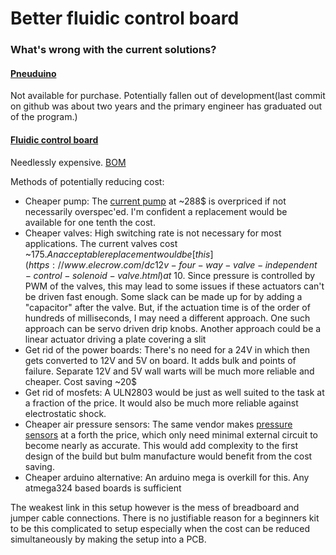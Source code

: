 # Better fluidic control board

### What's wrong with the current solutions?

#### [Pneuduino](http://pneuduino.org/)
Not available for purchase. Potentially fallen out of development(last commit on github was about two years and the primary engineer has graduated out of the program.)

#### [Fluidic control board](https://softroboticstoolkit.com/book/control-board)

Needlessly expensive. [BOM](https://softroboticstoolkit.com/book/controlboard-bom)

Methods of potentially reducing cost:
- Cheaper pump: The [current pump](http://ph.parker.com/us/12051/en/btc-iis-and-ttc-iis-miniature-diaphragm-pump) at ~288$ is overpriced if not necessarily overspec'ed. I'm confident a replacement would be available for one tenth the cost.
- Cheaper valves: High switching rate is not necessary for most applications. The current valves cost ~175$. An acceptable replacement would be [this](https://www.elecrow.com/dc12v-four-way-valve-independent-control-solenoid-valve.html) at ~10$. Since pressure is controlled by PWM of the valves, this may lead to some issues if these actuators can't be driven fast enough. Some slack can be made up for by adding a "capacitor" after the valve. But, if the actuation time is of the order of hundreds of milliseconds, I may need a different approach. One such approach can be servo driven drip knobs. Another approach could be a linear actuator driving a plate covering a slit
- Get rid of the power boards: There's no need for a 24V in which then gets converted to 12V and 5V on board. It adds bulk and points of failure. Separate 12V and 5V wall warts will be much more reliable and cheaper. Cost saving ~20$
- Get rid of mosfets: A ULN2803 would be just as well suited to the task at a fraction of the price. It would also be much more reliable against electrostatic shock.
- Cheaper air pressure sensors: The same vendor makes [pressure sensors](https://www.digikey.com/product-detail/en/honeywell-sensing-and-productivity-solutions/NBPLANN100PAUNV/480-5540-ND/3475899) at a forth the price, which only need minimal external circuit to become nearly as accurate. This would add complexity to the first design of the build but bulm manufacture would benefit from the cost saving.
- Cheaper arduino alternative: An arduino mega is overkill for this. Any atmega324 based boards is sufficient

The weakest link in this setup however is the mess of breadboard and jumper cable connections. There is no justifiable reason for a beginners kit to be this complicated to setup especially when the cost can be reduced simultaneously by making the setup into a PCB.
